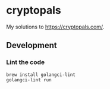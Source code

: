 # cryptopals

My solutions to https://cryptopals.com/.

## Development

### Lint the code

```shell
brew install golangci-lint
golangci-lint run
```
